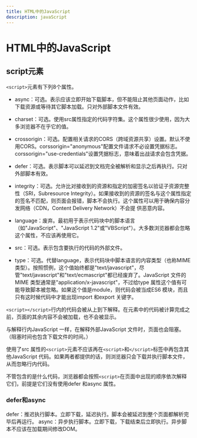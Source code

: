 ```yaml
---
title: HTML中的JavaScript
description: javaScript
---
```


# HTML中的JavaScript

## script元素

`<script>`元素有下列8个属性。

* async：可选。表示应该立即开始下载脚本，但不能阻止其他页面动作，比如下载资源或等待其它脚本加载。只对外部脚本文件有效。

* charset：可选。使用src属性指定的代码字符集。这个属性很少使用，因为大多浏览器不在乎它的值。

* crossorigin：可选。配置相关请求的CORS（跨域资源共享）设置。默认不使用CORS。corssorigin="anonymous"配置文件请求不必设置凭据标志。corssorigin="use-credentials"设置凭据标志，意味着出战请求会包含凭据。


* defer：可选。表示脚本可以延迟到文档完全被解析和显示之后再执行。只对外部脚本有效。

* integrity：可选。允许比对接收到的资源和指定的加密签名以验证子资源完整性（SRI，Subresource Integrity）。如果接收到的资源的签名与这个属性指定的签名不匹配，则页面会报错，脚本不会执行。这个属性可以用于确保内容分发网络（CDN，Content Delivery Network）不会提
供恶意内容。

* language：废弃。最初用于表示代码块中的脚本语言（如"JavaScript"、"JavaScript 1.2"或"VBScript"）。大多数浏览器都会忽略这个属性，不应该再使用它。

* src：可选。表示包含要执行的代码的外部文件。

* type：可选。代替language，表示代码块中脚本语言的内容类型（也称MIME 类型）。按照惯例，这个值始终都是"text/javascript"，尽管"text/javascript"和"text/ecmascript"都已经废弃了。JavaScript 文件的MIME 类型通常是"application/x-javascript"，不过给type 属性这个值有可能导致脚本被忽略。如果这个值是module，则代码会被当成ES6 模块，而且只有这时候代码中才能出现import 和export 关键字。

`<script></script>`行内的代码会被从上到下解释。在元素中的代码被计算完成之前，页面的其余内容不会被加载，也不会被显示。

与解释行内JavaScript 一样，在解释外部JavaScript 文件时，页面也会阻塞。（阻塞时间也包含下载文件的时间。）

使用了src 属性的`<script>`元素不应该再在`<script>`和`</script>`标签中再包含其他JavaScript 代码。如果两者都提供的话，则浏览器只会下载并执行脚本文件，从而忽略行内代码。

不管包含的是什么代码，浏览器都会按照`<script>`在页面中出现的顺序依次解释它们，前提是它们没有使用defer 和async 属性。

### defer和async

defer：推迟执行脚本。立即下载，延迟执行。脚本会被延迟到整个页面都解析完毕后再运行。
async：异步执行脚本。立即下载，下载结束后立即执行。异步脚本不应该在加载期间修改DOM。
